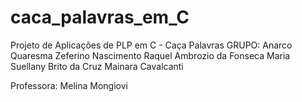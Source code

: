 # caca_palavras_em_C
Projeto de Aplicações de PLP em C - Caça Palavras
GRUPO: Anarco Quaresma Zeferino Nascimento
       Raquel Ambrozio da Fonseca
       Maria Suellany Brito da Cruz
       Mainara Cavalcanti
       
Professora: Melina Mongiovi
